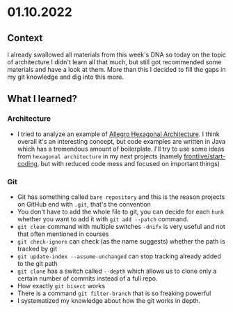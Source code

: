 # 01.10.2022

## Context

I already swallowed all materials from this week's DNA so today on the topic of architecture I didn't learn all that much, but still got recommended some materials and have a look at them. More than this I decided to fill the gaps in my git knowledge and dig into this more.

## What I learned?

### Architecture

- I tried to analyze an example of [Allegro Hexagonal Architecture](https://blog.allegro.tech/2020/05/hexagonal-architecture-by-example.html). I think overall it's an interesting concept, but code examples are written in Java which has a tremendous amount of boilerplate. I'll try to use some ideas from `hexagonal architecture` in my next projects (namely [frontlive/start-coding](https://github.com/Frontlive/Start-Coding), but with reduced code mess and focused on important things)

### Git

- Git has something called `bare repository` and this is the reason projects on GitHub end with `.git`, that's the convention
- You don't have to add the whole file to git, you can decide for each `hunk` whether you want to add it with `git add --patch` command.
- `git clean` command with multiple switches `-dnifx` is very useful and not that often mentioned in courses
- `git check-ignore` can check (as the name suggests) whether the path is tracked by git
- `git update-index --assume-unchanged` can stop tracking already added to the git path
- `git clone` has a switch called `--depth` which allows us to clone only a certain number of commits instead of a full repo.
- How exactly `git bisect` works
- There is a command `git filter-branch` that is so freaking powerful
- I systematized my knowledge about how the git works in depth.

